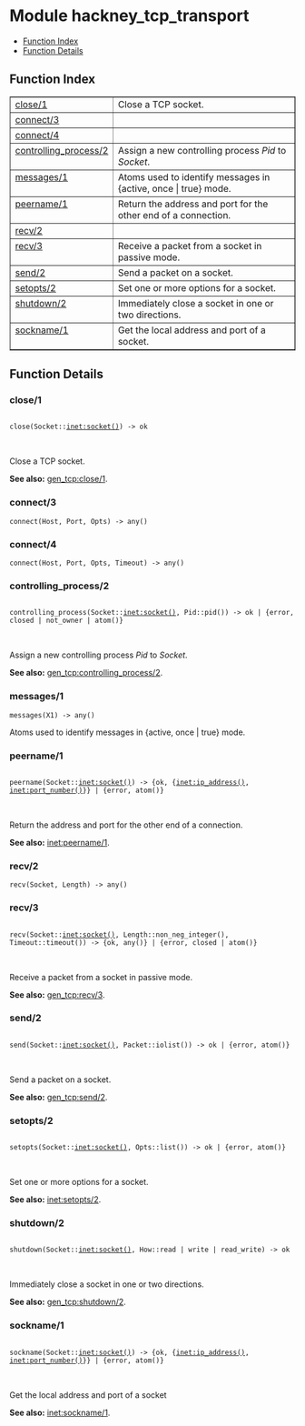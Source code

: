 

# Module hackney_tcp_transport #
* [Function Index](#index)
* [Function Details](#functions)

<a name="index"></a>

## Function Index ##


<table width="100%" border="1" cellspacing="0" cellpadding="2" summary="function index"><tr><td valign="top"><a href="#close-1">close/1</a></td><td>Close a TCP socket.</td></tr><tr><td valign="top"><a href="#connect-3">connect/3</a></td><td></td></tr><tr><td valign="top"><a href="#connect-4">connect/4</a></td><td></td></tr><tr><td valign="top"><a href="#controlling_process-2">controlling_process/2</a></td><td>Assign a new controlling process <em>Pid</em> to <em>Socket</em>.</td></tr><tr><td valign="top"><a href="#messages-1">messages/1</a></td><td>Atoms used to identify messages in {active, once | true} mode.</td></tr><tr><td valign="top"><a href="#peername-1">peername/1</a></td><td>Return the address and port for the other end of a connection.</td></tr><tr><td valign="top"><a href="#recv-2">recv/2</a></td><td></td></tr><tr><td valign="top"><a href="#recv-3">recv/3</a></td><td>Receive a packet from a socket in passive mode.</td></tr><tr><td valign="top"><a href="#send-2">send/2</a></td><td>Send a packet on a socket.</td></tr><tr><td valign="top"><a href="#setopts-2">setopts/2</a></td><td>Set one or more options for a socket.</td></tr><tr><td valign="top"><a href="#shutdown-2">shutdown/2</a></td><td>Immediately close a socket in one or two directions.</td></tr><tr><td valign="top"><a href="#sockname-1">sockname/1</a></td><td>Get the local address and port of a socket.</td></tr></table>


<a name="functions"></a>

## Function Details ##

<a name="close-1"></a>

### close/1 ###

<pre><code>
close(Socket::<a href="inet.md#type-socket">inet:socket()</a>) -&gt; ok
</code></pre>
<br />

Close a TCP socket.

__See also:__ [gen_tcp:close/1](gen_tcp.md#close-1).

<a name="connect-3"></a>

### connect/3 ###

`connect(Host, Port, Opts) -> any()`

<a name="connect-4"></a>

### connect/4 ###

`connect(Host, Port, Opts, Timeout) -> any()`

<a name="controlling_process-2"></a>

### controlling_process/2 ###

<pre><code>
controlling_process(Socket::<a href="inet.md#type-socket">inet:socket()</a>, Pid::pid()) -&gt; ok | {error, closed | not_owner | atom()}
</code></pre>
<br />

Assign a new controlling process _Pid_ to _Socket_.

__See also:__ [gen_tcp:controlling_process/2](gen_tcp.md#controlling_process-2).

<a name="messages-1"></a>

### messages/1 ###

`messages(X1) -> any()`

Atoms used to identify messages in {active, once | true} mode.

<a name="peername-1"></a>

### peername/1 ###

<pre><code>
peername(Socket::<a href="inet.md#type-socket">inet:socket()</a>) -&gt; {ok, {<a href="inet.md#type-ip_address">inet:ip_address()</a>, <a href="inet.md#type-port_number">inet:port_number()</a>}} | {error, atom()}
</code></pre>
<br />

Return the address and port for the other end of a connection.

__See also:__ [inet:peername/1](inet.md#peername-1).

<a name="recv-2"></a>

### recv/2 ###

`recv(Socket, Length) -> any()`

<a name="recv-3"></a>

### recv/3 ###

<pre><code>
recv(Socket::<a href="inet.md#type-socket">inet:socket()</a>, Length::non_neg_integer(), Timeout::timeout()) -&gt; {ok, any()} | {error, closed | atom()}
</code></pre>
<br />

Receive a packet from a socket in passive mode.

__See also:__ [gen_tcp:recv/3](gen_tcp.md#recv-3).

<a name="send-2"></a>

### send/2 ###

<pre><code>
send(Socket::<a href="inet.md#type-socket">inet:socket()</a>, Packet::iolist()) -&gt; ok | {error, atom()}
</code></pre>
<br />

Send a packet on a socket.

__See also:__ [gen_tcp:send/2](gen_tcp.md#send-2).

<a name="setopts-2"></a>

### setopts/2 ###

<pre><code>
setopts(Socket::<a href="inet.md#type-socket">inet:socket()</a>, Opts::list()) -&gt; ok | {error, atom()}
</code></pre>
<br />

Set one or more options for a socket.

__See also:__ [inet:setopts/2](inet.md#setopts-2).

<a name="shutdown-2"></a>

### shutdown/2 ###

<pre><code>
shutdown(Socket::<a href="inet.md#type-socket">inet:socket()</a>, How::read | write | read_write) -&gt; ok
</code></pre>
<br />

Immediately close a socket in one or two directions.

__See also:__ [gen_tcp:shutdown/2](gen_tcp.md#shutdown-2).

<a name="sockname-1"></a>

### sockname/1 ###

<pre><code>
sockname(Socket::<a href="inet.md#type-socket">inet:socket()</a>) -&gt; {ok, {<a href="inet.md#type-ip_address">inet:ip_address()</a>, <a href="inet.md#type-port_number">inet:port_number()</a>}} | {error, atom()}
</code></pre>
<br />

Get the local address and port of a socket

__See also:__ [inet:sockname/1](inet.md#sockname-1).

